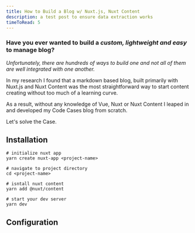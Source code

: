 ```yaml
---
title: How to Build a Blog w/ Nuxt.js, Nuxt Content
description: a test post to ensure data extraction works
timeToRead: 5
---
```

### Have you ever wanted to build a ***custom, lightweight and easy*** to manage blog? 

*Unfortunately, there are hundreds of ways to build one and not all of them are well integrated with one another.*

In my research I found that a markdown based blog, built primarily with Nuxt.js and Nuxt Content was the most straightforward way to start content creating without too much of a learning curve.

As a result, without any knowledge of Vue, Nuxt or Nuxt Content I leaped in and developed my Code Cases blog from scratch.

Let's solve the Case.

## Installation

```shell
# initialize nuxt app
yarn create nuxt-app <project-name>

# navigate to project directory
cd <project-name>

# isntall nuxt content
yarn add @nuxt/content

# start your dev server
yarn dev
```

## Configuration
